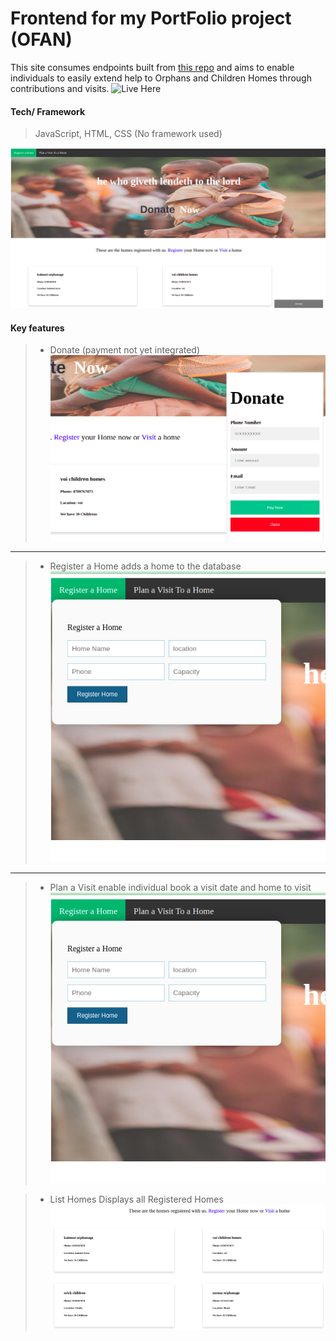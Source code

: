 # Frontend for my PortFolio project (OFAN)

This site consumes endpoints built from [this repo](https://github.com/kiminzajnr/PortfolioProject--BackEnd) and aims to enable individuals to easily extend help to Orphans and Children Homes through contributions and visits.
![Live Here](https://kiminzajnr.github.io/PortfolioProject-Frontend/)

#### Tech/ Framework

> JavaScript, HTML, CSS (No framework used)

![ofan](img/Ofan.png "ofan")

#### Key features
> - Donate (payment not yet integrated)
![Make Donation](img/donate.png "donate window")

---

> - Register a Home
> adds a home to the database
![Register a Home](img/registerhome.png "Regiter Home")

---

> - Plan a Visit
> enable individual book a visit date and home to visit
![Plan a Visit](img/registerhome.png "plan a visit")

> - List Homes
> Displays all Registered Homes
![Homes](img/listhomes.png "registered homes")